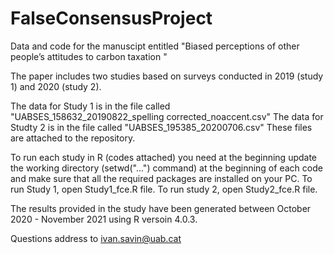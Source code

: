 # FalseConsensusProject
Data and code for the manuscipt entitled "Biased perceptions of other people’s attitudes to carbon taxation "

The paper includes two studies based on surveys conducted in 2019 (study 1) and 2020 (study 2).

The data for Study 1 is in the file called "UABSES_158632_20190822_spelling corrected_noaccent.csv"
The data for Studty 2 is in the file called "UABSES_195385_20200706.csv"
These files are attached to the repository.

To run each study in R (codes attached) you need at the beginning update the working directory (setwd("...") command) at the beginning of each code and make sure that all the required packages are installed on your PC.
To run Study 1, open Study1_fce.R file.
To run study 2, open Study2_fce.R file.

The results provided in the study have been generated between October 2020 - November 2021 using R versoin 4.0.3.

Questions address to ivan.savin@uab.cat
